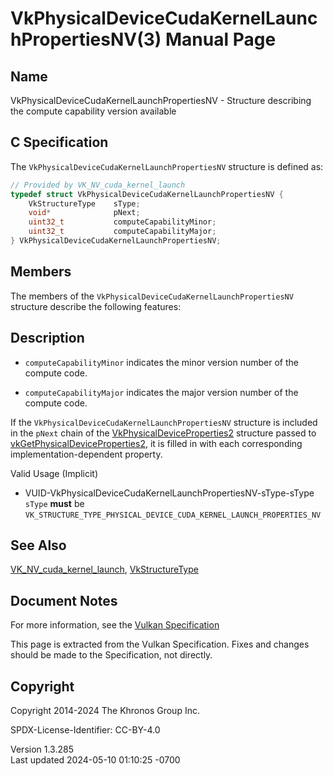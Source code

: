 # VkPhysicalDeviceCudaKernelLaunchPropertiesNV(3) Manual Page

## Name

VkPhysicalDeviceCudaKernelLaunchPropertiesNV - Structure describing the
compute capability version available



## <a href="#_c_specification" class="anchor"></a>C Specification

The `VkPhysicalDeviceCudaKernelLaunchPropertiesNV` structure is defined
as:

``` c
// Provided by VK_NV_cuda_kernel_launch
typedef struct VkPhysicalDeviceCudaKernelLaunchPropertiesNV {
    VkStructureType    sType;
    void*              pNext;
    uint32_t           computeCapabilityMinor;
    uint32_t           computeCapabilityMajor;
} VkPhysicalDeviceCudaKernelLaunchPropertiesNV;
```

## <a href="#_members" class="anchor"></a>Members

The members of the `VkPhysicalDeviceCudaKernelLaunchPropertiesNV`
structure describe the following features:

## <a href="#_description" class="anchor"></a>Description

- <span id="limits-computeCapabilityMinor"></span>
  `computeCapabilityMinor` indicates the minor version number of the
  compute code.

- <span id="limits-computeCapabilityMajor"></span>
  `computeCapabilityMajor` indicates the major version number of the
  compute code.

If the `VkPhysicalDeviceCudaKernelLaunchPropertiesNV` structure is
included in the `pNext` chain of the
[VkPhysicalDeviceProperties2](https://registry.khronos.org/vulkan/specs/1.3-extensions/man/html/VkPhysicalDeviceProperties2.html)
structure passed to
[vkGetPhysicalDeviceProperties2](https://registry.khronos.org/vulkan/specs/1.3-extensions/man/html/vkGetPhysicalDeviceProperties2.html),
it is filled in with each corresponding implementation-dependent
property.

Valid Usage (Implicit)

- <a href="#VUID-VkPhysicalDeviceCudaKernelLaunchPropertiesNV-sType-sType"
  id="VUID-VkPhysicalDeviceCudaKernelLaunchPropertiesNV-sType-sType"></a>
  VUID-VkPhysicalDeviceCudaKernelLaunchPropertiesNV-sType-sType  
  `sType` **must** be
  `VK_STRUCTURE_TYPE_PHYSICAL_DEVICE_CUDA_KERNEL_LAUNCH_PROPERTIES_NV`

## <a href="#_see_also" class="anchor"></a>See Also

[VK_NV_cuda_kernel_launch](https://registry.khronos.org/vulkan/specs/1.3-extensions/man/html/VK_NV_cuda_kernel_launch.html),
[VkStructureType](https://registry.khronos.org/vulkan/specs/1.3-extensions/man/html/VkStructureType.html)

## <a href="#_document_notes" class="anchor"></a>Document Notes

For more information, see the <a
href="https://registry.khronos.org/vulkan/specs/1.3-extensions/html/vkspec.html#VkPhysicalDeviceCudaKernelLaunchPropertiesNV"
target="_blank" rel="noopener">Vulkan Specification</a>

This page is extracted from the Vulkan Specification. Fixes and changes
should be made to the Specification, not directly.

## <a href="#_copyright" class="anchor"></a>Copyright

Copyright 2014-2024 The Khronos Group Inc.

SPDX-License-Identifier: CC-BY-4.0

Version 1.3.285  
Last updated 2024-05-10 01:10:25 -0700
